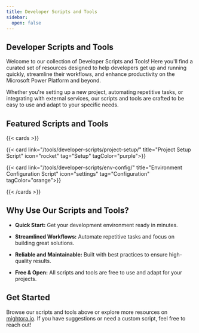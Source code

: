 ```yaml
---
title: Developer Scripts and Tools
sidebar:
  open: false
---
```


## Developer Scripts and Tools

Welcome to our collection of Developer Scripts and Tools! Here you'll find a curated set of resources designed to help developers get up and running quickly, streamline their workflows, and enhance productivity on the Microsoft Power Platform and beyond.

Whether you're setting up a new project, automating repetitive tasks, or integrating with external services, our scripts and tools are crafted to be easy to use and adapt to your specific needs.

## Featured Scripts and Tools

{{< cards >}}

  {{< card link="/tools/developer-scripts/project-setup/" title="Project Setup Script" icon="rocket" tag="Setup" tagColor="purple">}}

  {{< card link="/tools/developer-scripts/env-config/" title="Environment Configuration Script" icon="settings" tag="Configuration" tagColor="orange">}}

{{< /cards >}}

## Why Use Our Scripts and Tools?

- **Quick Start:** Get your development environment ready in minutes.

- **Streamlined Workflows:** Automate repetitive tasks and focus on building great solutions.

- **Reliable and Maintainable:** Built with best practices to ensure high-quality results.

- **Free & Open:** All scripts and tools are free to use and adapt for your projects.

## Get Started

Browse our scripts and tools above or explore more resources on [mightora.io](/). If you have suggestions or need a custom script, feel free to reach out!

